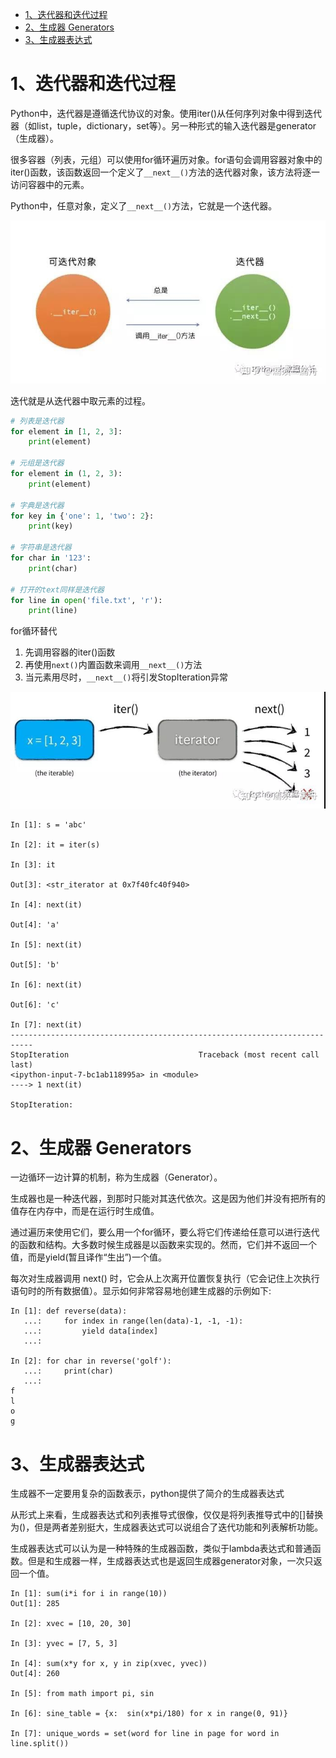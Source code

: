 <!-- TOC -->

- [1、迭代器和迭代过程](#1迭代器和迭代过程)
- [2、生成器 Generators](#2生成器-generators)
- [3、生成器表达式](#3生成器表达式)

<!-- /TOC -->

# 1、迭代器和迭代过程

Python中，迭代器是遵循迭代协议的对象。使用iter()从任何序列对象中得到迭代器（如list，tuple，dictionary，set等）。另一种形式的输入迭代器是generator（生成器）。

很多容器（列表，元组）可以使用for循环遍历对象。for语句会调用容器对象中的iter()函数，该函数返回一个定义了`__next__()`方法的迭代器对象，该方法将逐一访问容器中的元素。

Python中，任意对象，定义了`__next__()`方法，它就是一个迭代器。

![迭代器](./images/迭代器.jpg)

迭代就是从迭代器中取元素的过程。

```python
# 列表是迭代器
for element in [1, 2, 3]:
    print(element)

# 元组是迭代器
for element in (1, 2, 3):
    print(element)

# 字典是迭代器
for key in {'one': 1, 'two': 2}:
    print(key)

# 字符串是迭代器
for char in '123':
    print(char)

# 打开的text同样是迭代器
for line in open('file.txt', 'r'):
    print(line)
```

for循环替代
1. 先调用容器的iter()函数
2. 再使用`next()`内置函数来调用`__next__()`方法
3. 当元素用尽时，`__next__()`将引发StopIteration异常

![迭代器示例](./images/迭代器示例.jpg)

```text
In [1]: s = 'abc'

In [2]: it = iter(s)

In [3]: it

Out[3]: <str_iterator at 0x7f40fc40f940>

In [4]: next(it)

Out[4]: 'a'

In [5]: next(it)

Out[5]: 'b'

In [6]: next(it)

Out[6]: 'c'

In [7]: next(it)
---------------------------------------------------------------------------
StopIteration                             Traceback (most recent call last)
<ipython-input-7-bc1ab118995a> in <module>
----> 1 next(it)

StopIteration: 
```

# 2、生成器 Generators

一边循环一边计算的机制，称为生成器（Generator）。

生成器也是一种迭代器，到那时只能对其迭代依次。这是因为他们并没有把所有的值存在内存中，而是在运行时生成值。

通过遍历来使用它们，要么用一个for循环，要么将它们传递给任意可以进行迭代的函数和结构。大多数时候生成器是以函数来实现的。然而，它们并不返回一个值，而是yield(暂且译作“生出”)一个值。

每次对生成器调用 next() 时，它会从上次离开位置恢复执行（它会记住上次执行语句时的所有数据值）。显示如何非常容易地创建生成器的示例如下:

```text
In [1]: def reverse(data): 
   ...:     for index in range(len(data)-1, -1, -1): 
   ...:         yield data[index] 
   ...:

In [2]: for char in reverse('golf'): 
   ...:     print(char) 
   ...:
f
l
o
g

```

# 3、生成器表达式

生成器不一定要用复杂的函数表示，python提供了简介的生成器表达式

从形式上来看，生成器表达式和列表推导式很像，仅仅是将列表推导式中的[]替换为()，但是两者差别挺大，生成器表达式可以说组合了迭代功能和列表解析功能。

生成器表达式可以认为是一种特殊的生成器函数，类似于lambda表达式和普通函数。但是和生成器一样，生成器表达式也是返回生成器generator对象，一次只返回一个值。

```text
In [1]: sum(i*i for i in range(10))
Out[1]: 285

In [2]: xvec = [10, 20, 30]

In [3]: yvec = [7, 5, 3]

In [4]: sum(x*y for x, y in zip(xvec, yvec))
Out[4]: 260

In [5]: from math import pi, sin

In [6]: sine_table = {x:  sin(x*pi/180) for x in range(0, 91)}

In [7]: unique_words = set(word for line in page for word in line.split()) 
```